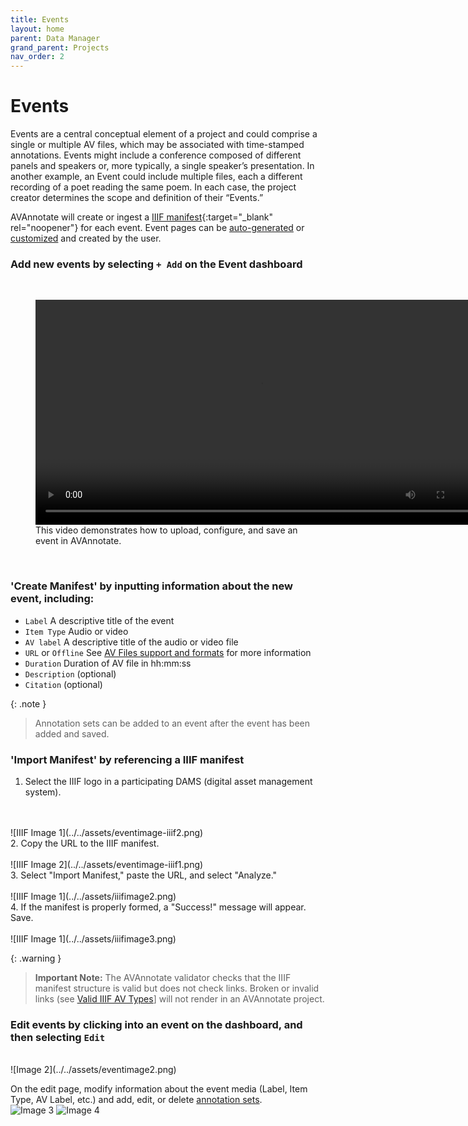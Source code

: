 ```yaml
---
title: Events
layout: home
parent: Data Manager
grand_parent: Projects
nav_order: 2
---
```

# Events

Events are a central conceptual element of a project and could comprise a single or multiple AV files, which may be associated with time-stamped annotations. Events might include a conference composed of different panels and speakers or, more typically, a single speaker’s presentation. In another example, an Event could include multiple files, each a different recording of a poet reading the same poem. In each case, the project creator determines the scope and definition of their “Events.”

AVAnnotate will create or ingest a [IIIF manifest](https://iiif.io/guides/using_iiif_resources/){:target="_blank" rel="noopener"} for each event. Event pages can be [auto-generated](https://avannotate.github.io/documentation/pages/auto/) or [customized](https://avannotate.github.io/documentation/pages/custom/) and created by the user.

### Add new events by selecting `+ Add` on the Event dashboard
<br>

<figure>
  <video width="720" height="360" controls
         aria-label="This video demonstrates how to upload an event to an AVAnnotate project via the Event Template. After selecting 'Add,' import a file on your drive. AVAnnotate will prompt you to calibrate the file's columns, which requires selecting at least two columns to confirm the configuration. Press 'import,' then press 'save.'"
         title="Adding event to AVAnnotate project">
    <source src="https://archive.org/download/import_event_edited_1/import_event_edited_1.mp4" type="video/mp4">
    Your browser does not support the video tag.
  </video>
  <figcaption>This video demonstrates how to upload, configure, and save an event in AVAnnotate.</figcaption>
</figure>

<br>

### 'Create Manifest' by inputting information about the new event, including: 
- `Label` A descriptive title of the event
- `Item Type` Audio or video
- `AV label` A descriptive title of the audio or video file
- `URL` or `Offline` See [AV Files support and formats](https://avannotate.github.io/documentation/pages/av/) for more information
- `Duration` Duration of AV file in hh:mm:ss
- `Description` (optional)
- `Citation` (optional)

{: .note }
> Annotation sets can be added to an event after the event has been added and saved. 

### 'Import Manifest' by referencing a IIIF manifest

1. Select the IIIF logo in a participating DAMS (digital asset management system). 
<br>
<br>
![IIIF Image 1](../../assets/eventimage-iiif2.png) 
<br>
2. Copy the URL to the IIIF manifest.  
<br>
<br>
![IIIF Image 2](../../assets/eventimage-iiif1.png) 
<br>
3. Select "Import Manifest," paste the URL, and select "Analyze."
<br>
<br>
![IIIF Image 1](../../assets/iiifimage2.png) 
<br>
4.  If the manifest is properly formed, a "Success!" message will appear. Save.
<br>
<br>
![IIIF Image 1](../../assets/iiifimage3.png) 
<br>

{: .warning }
> **Important Note:** The AVAnnotate validator checks that the IIIF manifest structure is valid but does not check links. Broken or invalid links (see [Valid IIIF AV Types](https://avannotate.github.io/documentation/pages/av/)] will not render in an AVAnnotate project. 

### Edit events by clicking into an event on the dashboard, and then selecting `Edit` 
<br>
![Image 2](../../assets/eventimage2.png)

On the edit page, modify information about the event media (Label, Item Type, AV Label, etc.) and add, edit, or delete [annotation sets](https://avannotate.github.io/documentation/pages/sets/). 
<br>
![Image 3](../../assets/eventimage3.png) 
![Image 4](../../assets/eventimage4.png) 
